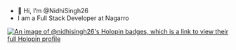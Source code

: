 - 👋 Hi, I’m @NidhiSingh26
- I am a Full Stack Developer at Nagarro 





[![An image of @nidhisingh26's Holopin badges, which is a link to view their full Holopin profile](https://holopin.me/nidhisingh26)](https://holopin.io/@nidhisingh26)

<!---
NidhiSingh26/NidhiSingh26 is a ✨ special ✨ repository because its `README.md` (this file) appears on your GitHub profile.
You can click the Preview link to take a look at your changes.
--->
